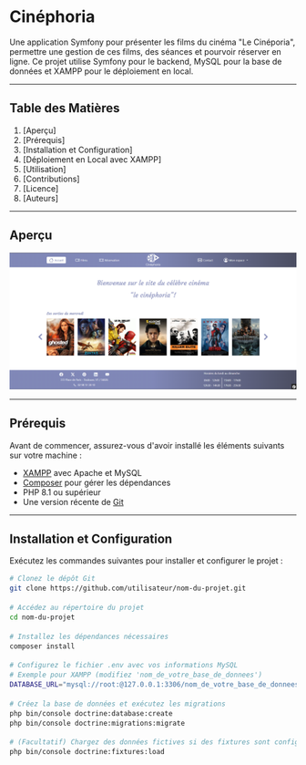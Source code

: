 # Cinéphoria

Une application Symfony pour présenter les films du cinéma "Le Cinéporia", permettre une gestion de ces films, des séances et pourvoir réserver en ligne. Ce projet utilise Symfony pour le backend, MySQL pour la base de données et XAMPP pour le déploiement en local.

---

## Table des Matières

1. [Aperçu]
2. [Prérequis]
3. [Installation et Configuration]
4. [Déploiement en Local avec XAMPP]
5. [Utilisation]
6. [Contributions]
7. [Licence]
8. [Auteurs]

---

## Aperçu

![Aperçu de l'application](apercu.png)
  
---

## Prérequis

Avant de commencer, assurez-vous d'avoir installé les éléments suivants sur votre machine :

- [XAMPP](https://www.apachefriends.org/) avec Apache et MySQL
- [Composer](https://getcomposer.org/) pour gérer les dépendances
- PHP 8.1 ou supérieur
- Une version récente de [Git](https://git-scm.com/)

---

## Installation et Configuration

Exécutez les commandes suivantes pour installer et configurer le projet :

```bash
# Clonez le dépôt Git
git clone https://github.com/utilisateur/nom-du-projet.git

# Accédez au répertoire du projet
cd nom-du-projet

# Installez les dépendances nécessaires
composer install

# Configurez le fichier .env avec vos informations MySQL
# Exemple pour XAMPP (modifiez 'nom_de_votre_base_de_donnees')
DATABASE_URL="mysql://root:@127.0.0.1:3306/nom_de_votre_base_de_donnees"

# Créez la base de données et exécutez les migrations
php bin/console doctrine:database:create
php bin/console doctrine:migrations:migrate

# (Facultatif) Chargez des données fictives si des fixtures sont configurées
php bin/console doctrine:fixtures:load
